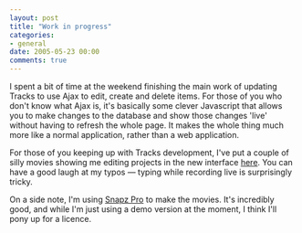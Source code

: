 ```yaml
---
layout: post
title: "Work in progress"
categories:
- general
date: 2005-05-23 00:00
comments: true
---
```


<p>I spent a bit of time at the weekend finishing the main work of updating Tracks to use Ajax to edit, create and delete items. For those of you who don't know what Ajax is, it's basically some clever Javascript that allows you to make changes to the database and show those changes 'live' without having to refresh the whole page. It makes the whole thing much more like a normal application, rather than a web application.</p>

<p>For those of you keeping up with Tracks development, I've put a couple of silly movies showing me editing projects in the new interface <a href="http://rousette.org.uk/projects/screenshots/22/movies-of-new-ajax-features">here</a>. You can have a good laugh at my typos &mdash; typing while recording live is surprisingly tricky.</p>

<p>On a side note, I'm using <a href="http://www.ambrosiasw.com/utilities/snapzprox/">Snapz Pro</a> to make the movies. It's incredibly good, and while I'm just using a demo version at the moment, I think I'll pony up for a licence.</p>



